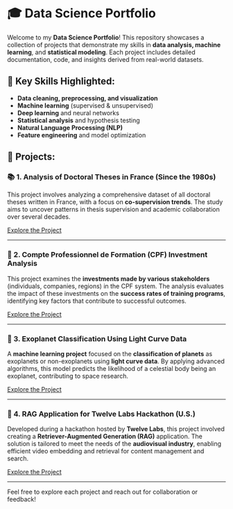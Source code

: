 # 🎓 Data Science Portfolio

Welcome to my **Data Science Portfolio**! This repository showcases a collection of projects that demonstrate my skills in **data analysis, machine learning**, and **statistical modeling**. Each project includes detailed documentation, code, and insights derived from real-world datasets.

## 🔑 **Key Skills Highlighted:**
- **Data cleaning, preprocessing, and visualization**
- **Machine learning** (supervised & unsupervised)
- **Deep learning** and neural networks
- **Statistical analysis** and hypothesis testing
- **Natural Language Processing (NLP)**
- **Feature engineering** and model optimization

## 📂 **Projects:**

### 📚 1. Analysis of Doctoral Theses in France (Since the 1980s)
This project involves analyzing a comprehensive dataset of all doctoral theses written in France, with a focus on **co-supervision trends**. The study aims to uncover patterns in thesis supervision and academic collaboration over several decades.

[Explore the Project](#link-to-project)

---

### 💼 2. Compte Professionnel de Formation (CPF) Investment Analysis
This project examines the **investments made by various stakeholders** (individuals, companies, regions) in the CPF system. The analysis evaluates the impact of these investments on the **success rates of training programs**, identifying key factors that contribute to successful outcomes.

[Explore the Project](#link-to-project)

---

### 🌌 3. Exoplanet Classification Using Light Curve Data
A **machine learning project** focused on the **classification of planets** as exoplanets or non-exoplanets using **light curve data**. By applying advanced algorithms, this model predicts the likelihood of a celestial body being an exoplanet, contributing to space research.

[Explore the Project](#link-to-project)

---

### 🎥 4. RAG Application for Twelve Labs Hackathon (U.S.)
Developed during a hackathon hosted by **Twelve Labs**, this project involved creating a **Retriever-Augmented Generation (RAG)** application. The solution is tailored to meet the needs of the **audiovisual industry**, enabling efficient video embedding and retrieval for content management and search.

[Explore the Project](#link-to-project)

---

Feel free to explore each project and reach out for collaboration or feedback!
